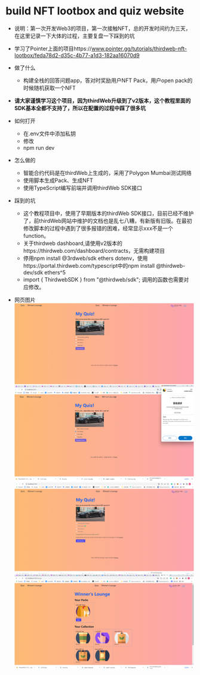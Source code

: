 # build NFT lootbox and quiz website

- 说明：第一次开发Web3的项目，第一次接触NFT，总的开发时间约为三天，在这里记录一下大体的过程，主要复盘一下踩到的坑
- 学习了Pointer上面的项目https://www.pointer.gg/tutorials/thirdweb-nft-lootbox/feda78d2-d35c-4b77-a1d3-182aa16070d9

- 做了什么
    - 构建全栈的回答问题app，答对时奖励用户NFT Pack，用户open pack的时候随机获取一个NFT
- **请大家谨慎学习这个项目，因为thirdWeb升级到了v2版本，这个教程里面的SDK基本全都不支持了，所以在配置的过程中踩了很多坑**
- 如何打开
    - 在.env文件中添加私钥
    - 修改
    - npm run dev
- 怎么做的
    - 智能合约代码是在thirdWeb上生成的，采用了Polygon Mumbai测试网络
    - 使用脚本生成Pack、生成NFT
    - 使用TypeScript编写前端并调用thirdWeb SDK接口
- 踩到的坑
    - 这个教程项目中，使用了早期版本的thirdWeb SDK接口，目前已经不维护了，前thirdWeb网站中维护的文档也是乱七八糟，有新版有旧版。在最初修改脚本的过程中遇到了很多报错的困难，经常显示xxx不是一个function。
    - 关于thirdweb dashboard,请使用v2版本的https://thirdweb.com/dashboard/contracts，无需构建项目
    - 停用npm install @3rdweb/sdk ethers dotenv，使用https://portal.thirdweb.com/typescript中的npm install @thirdweb-dev/sdk ethers^5
    - import { ThirdwebSDK } from "@thirdweb/sdk"; 调用的函数也需要对应修改。
- 网页图片
![图片](/pic/1.png)
![图片](/pic/2.png)
![图片](/pic/3.png)
![图片](/pic/4.png)